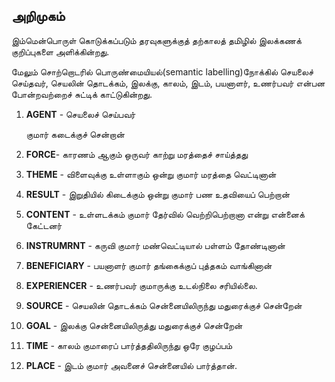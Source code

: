 ## **அறிமுகம்**

இம்மென்பொருள் கொடுக்கப்படும் தரவுகளுக்குத் தற்காலத் தமிழில் இலக்கணக் குறிப்புகளை அளிக்கின்றது.

மேலும்  சொற்றொடரில் பொருண்மையியல்(semantic labelling)நோக்கில் செயலைச் செய்தவர், செயலின் தொடக்கம், இலக்கு, காலம், இடம், பயனாளர், உணர்பவர் என்பன போன்றவற்றைச் சுட்டிக் காட்டுகின்றது.

   1. **AGENT** - செயலைச் செய்பவர்

         குமார் கடைக்குச் சென்றான்
          
   3. **FORCE**- காரணம் ஆகும் ஒருவர்
          காற்று மரத்தைச் சாய்த்தது
          
   4. **THEME** - விளைவுக்கு உள்ளாகும் ஒன்று
          குமார் மரத்தை வெட்டினான்
          
   5. **RESULT** - இறுதியில் கிடைக்கும் ஒன்று
          குமார் பண உதவியைப் பெற்றான்
          
   6. **CONTENT** - உள்ளடக்கம்
          குமார் தேர்வில் வெற்றிபெற்றானா என்று என்னைக் கேட்டனர்
          
   7. **INSTRUMRNT** - கருவி
          குமார் மண்வெட்டியால் பள்ளம் தோண்டினான்
          
   8. **BENEFICIARY** - பயனாளர்
          குமார் தங்கைக்குப் புத்தகம் வாங்கினான்
          
   9. **EXPERIENCER** - உணர்பவர்
          குமாருக்கு உடல்நிலை சரியில்லை.
          
   10. **SOURCE** - செயலின் தொடக்கம்
          சென்னையிலிருந்து மதுரைக்குச் சென்றேன்
          
   11. **GOAL** - இலக்கு
          சென்னையிலிருத்து மதுரைக்குச் சென்றேன்
          
   12. **TIME** - காலம்
          குமாரைப் பார்த்ததிலிருந்து ஒரே குழப்பம்
          
   13. **PLACE** - இடம்
          குமார் அவனைச் சென்னையில் பார்த்தான்.

